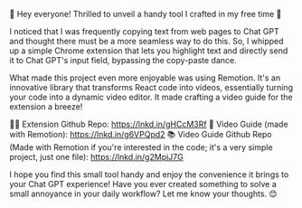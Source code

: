 🚀 Hey everyone! Thrilled to unveil a handy tool I crafted in my free time 🚀

I noticed that I was frequently copying text from web pages to Chat GPT and thought there must be a more seamless way to do this. So, I whipped up a simple Chrome extension that lets you highlight text and directly send it to Chat GPT's input field, bypassing the copy-paste dance.

What made this project even more enjoyable was using Remotion. It's an innovative library that transforms React code into videos, essentially turning your code into a dynamic video editor. It made crafting a video guide for the extension a breeze!

👩‍💻 Extension Github Repo: https://lnkd.in/gHCcM3Rf
🎥 Video Guide (made with Remotion): https://lnkd.in/g6VPQpd2
📚 Video Guide Github Repo (Made with Remotion if you're interested in the code; it's a very simple project, just one file): https://lnkd.in/g2MpiJ7G

I hope you find this small tool handy and enjoy the convenience it brings to your Chat GPT experience! Have you ever created something to solve a small annoyance in your daily workflow? Let me know your thoughts. 😊
